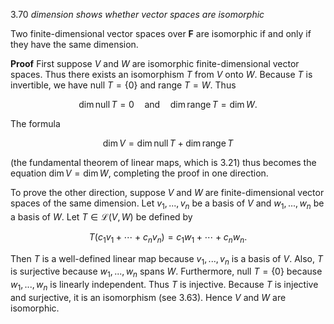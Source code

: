 3.70 *dimension shows whether vector spaces are isomorphic*

Two finite-dimensional vector spaces over $\mathbf{F}$ are isomorphic if and only if they have the same dimension.

**Proof** First suppose $V$ and $W$ are isomorphic finite-dimensional vector spaces. Thus there exists an isomorphism $T$ from $V$ onto $W$. Because $T$ is invertible, we have null $T = \{0\}$ and range $T = W$. Thus

$$\dim \operatorname{null} T = 0 \quad \text{and} \quad \dim \operatorname{range} T = \dim W.$$

The formula

$$\dim V = \dim \operatorname{null} T + \dim \operatorname{range} T$$

(the fundamental theorem of linear maps, which is 3.21) thus becomes the equation $\dim V = \dim W$, completing the proof in one direction.

To prove the other direction, suppose $V$ and $W$ are finite-dimensional vector spaces of the same dimension. Let $v_1, ..., v_n$ be a basis of $V$ and $w_1, ..., w_n$ be a basis of $W$. Let $T \in \mathcal{L}(V,W)$ be defined by

$$T(c_1 v_1 + \cdots + c_n v_n) = c_1 w_1 + \cdots + c_n w_n.$$

Then $T$ is a well-defined linear map because $v_1, ..., v_n$ is a basis of $V$. Also, $T$ is surjective because $w_1, ..., w_n$ spans $W$. Furthermore, null $T = \{0\}$ because $w_1, ..., w_n$ is linearly independent. Thus $T$ is injective. Because $T$ is injective and surjective, it is an isomorphism (see 3.63). Hence $V$ and $W$ are isomorphic.

